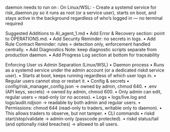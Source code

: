 daemon needs to run on : On Linux/WSL:
    - Create a systemd service for risk_daemon.py so it runs as root (or a service user), starts on boot, and stays active in the background regardless of who’s logged in — no terminal required


Suggested Additions to AI_agent_1.md
	•	Add Error & Recovery section: point to OPERATIONS.md.
	•	Add Security Reminder: no secrets in logs.
	•	Add Rule Contract Reminder: rules = detection only, enforcement handled centrally.
	•	Add Diagnostics Note: keep diagnostic scripts separate from production daemon.
	•	Add Progress Log section at bottom for traceability


Enforcing User vs Admin Separation (Linux/WSL)
	•	Daemon process
	•	Runs as a systemd service under the admin account (or a dedicated riskd service user).
	•	Starts at boot, keeps running regardless of which user logs in.
	•	Regular users cannot stop or restart it.
	•	Config & secrets
	•	config/risk_manager_config.json → owned by admin, chmod 640.
	•	.env (API keys, secrets) → owned by admin, chmod 600.
	•	Only admin can edit, regular users = read-only (or no access).
	•	Logs
	•	logs/live.log and logs/audit.ndjson → readable by both admin and regular users.
	•	Permissions: chmod 644 (read-only to traders, writable only to daemon).
	•	This allows traders to observe, but not tamper.
	•	CLI commands
	•	riskd start/stop/validate → admin-only (passcode protected).
	•	riskd status/tail (and optionally riskd breaches) → allowed to all users.